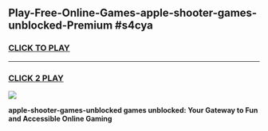 
## Play-Free-Online-Games-apple-shooter-games-unblocked-Premium #s4cya
<h3>
<a href="https://premium.freeplayer.one?title=apple-shooter-games-unblocked&ref=8M">CLICK TO PLAY</a></h3>
<hr>

<h3>
<a href="https://premium.freeplayer.one?title=apple-shooter-games-unblocked&ref=8M">CLICK 2 PLAY</a>
  
</h3>

<a href="https://premium.freeplayer.one?title=apple-shooter-games-unblocked&ref=8M"><img src="https://clearcache.store/games.png"></a>


**apple-shooter-games-unblocked games unblocked: Your Gateway to Fun and Accessible Online Gaming**
